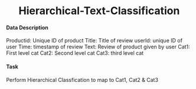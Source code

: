 # <center>Hierarchical-Text-Classification</center>
#### Data Description
Productid: Unique ID of product
Title: Title of review
userId: unique ID of user
Time: timestamp of review
Text: Review of product given by user
Cat1:  First level cat
Cat2: Second level cat
Cat3: third level cat
#### Task
Perform Hierarchical Classfication to map to Cat1, Cat2 & Cat3

